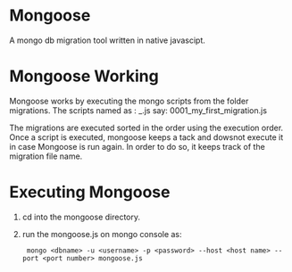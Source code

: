 Mongoose
========

A mongo db migration tool written in native javascipt.

Mongoose Working
================

Mongoose works by executing the mongo scripts from the folder migrations. The scripts named as :
            <execute-order>_<migration-name>.js
    say:
            0001_my_first_migration.js

The migrations are executed sorted in the order using the execution order. Once a script is executed, mongoose keeps a tack and dowsnot execute it in case Mongoose is run again. In order to do so, it keeps track of the migration file name.

Executing Mongoose
==================

1. cd into the mongoose directory.
2. run the mongoose.js on mongo console as:
      
        mongo <dbname> -u <username> -p <password> --host <host name> --port <port number> mongoose.js